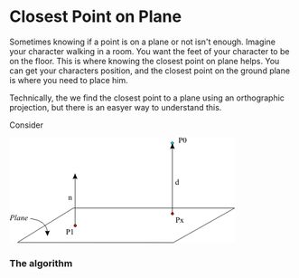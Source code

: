 # Closest Point on Plane

Sometimes knowing if a point is on a plane or not isn't enough. Imagine your character walking in a room. You want the feet of your character to be on the floor. This is where knowing the closest point on plane helps. You can get your characters position, and the closest point on the ground plane is where you need to place him.

Technically, the we find the closest point to a plane using an orthographic projection, but there is an easyer way to understand this.

Consider 

![P1](cp_plane1.gif)

### The algorithm
